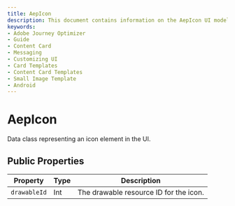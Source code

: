 ```yaml
---
title: AepIcon
description: This document contains information on the AepIcon UI model.
keywords:
- Adobe Journey Optimizer
- Guide
- Content Card
- Messaging
- Customizing UI
- Card Templates
- Content Card Templates
- Small Image Template
- Android
---
```


# AepIcon

Data class representing an icon element in the UI.

## Public Properties

| Property |	Type |	Description |
| --- | --- | --- |
| `drawableId` | Int |	The drawable resource ID for the icon. |
